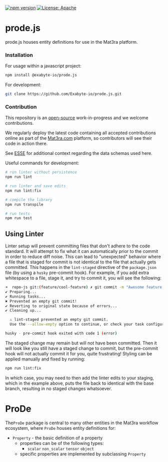 [![npm version](https://badge.fury.io/js/%40exabyte-io%2Fprode.js.svg)](https://badge.fury.io/js/%40exabyte-io%2Fprode.js)
[![License: Apache](https://img.shields.io/badge/License-Apache-blue.svg)](https://www.apache.org/licenses/LICENSE-2.0)

# prode.js

prode.js houses entity definitions for use in the Mat3ra platform.


### Installation

For usage within a javascript project:

```bash
npm install @exabyte-io/prode.js
```

For development:

```bash
git clone https://github.com/Exabyte-io/prode.js.git
```


### Contribution

This repository is an [open-source](LICENSE.md) work-in-progress and we welcome contributions.

We regularly deploy the latest code containing all accepted contributions online as part of the
[Mat3ra.com](https://mat3ra.com) platform, so contributors will see their code in action there.

See [ESSE](https://github.com/Exabyte-io/esse) for additional context regarding the data schemas used here.

Useful commands for development:

```bash
# run linter without persistence
npm run lint

# run linter and save edits
npm run lint:fix

# compile the library
npm run transpile

# run tests
npm run test
```

## Using Linter

Linter setup will prevent committing files that don't adhere to the code standard. It will
attempt to fix what it can automatically prior to the commit in order to reduce diff noise. This can lead to "unexpected" behavior where a
file that is staged for commit is not identical to the file that actually gets committed. This happens
in the `lint-staged` directive of the `package.json` file (by using a `husky` pre-commit hook). For example,
if you add extra whitespace to a file, stage it, and try to commit it, you will see the following:

```bash
➜  repo-js git:(feature/cool-feature) ✗ git commit -m "Awesome feature works great"
✔ Preparing...
✔ Running tasks...
✖ Prevented an empty git commit!
✔ Reverting to original state because of errors...
✔ Cleaning up...

  ⚠ lint-staged prevented an empty git commit.
  Use the --allow-empty option to continue, or check your task configuration

husky - pre-commit hook exited with code 1 (error)
```

The staged change may remain but will not have been committed. Then it will look like you still have a staged
change to commit, but the pre-commit hook will not actually commit it for you, quite frustrating! Styling can
be applied manually and fixed by running:

```bash
npm run lint:fix
```

In which case, you may need to then add the linter edits to your staging, which in the example above, puts the
file back to identical with the base branch, resulting in no staged changes whatsoever.

ProDe
=====

The`ProDe` package is central to many other entities in the Mat3ra workflow
ecosystem, where `ProDe` houses entity definitions for:

- `Property` - the basic definition of a property
  - properties can be of the following types:
    - `scalar` `non_scalar` `tensor` `object`
  - specific properties are implemented by subclassing `Property`


